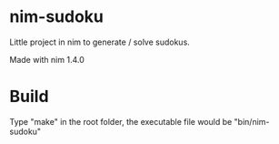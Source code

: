 # nim-sudoku

Little project in nim to generate / solve sudokus.

Made with nim 1.4.0

# Build

Type "make" in the root folder, the executable file would be "bin/nim-sudoku"

